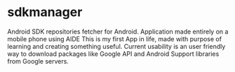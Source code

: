 sdkmanager
==========

Android SDK repositories fetcher for Android. Application made entirely on a mobile phone using AIDE
This is my first App in life, made with purpose of learning and creating something useful.
Current usability is an user friendly way to download packages like Google API and Android Support libraries from Google servers.
